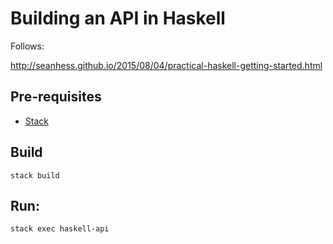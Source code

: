 # Building an API in Haskell

Follows:

http://seanhess.github.io/2015/08/04/practical-haskell-getting-started.html

## Pre-requisites

* [Stack](http://docs.haskellstack.org/en/stable/README/)

## Build

`stack build`

## Run: 

`stack exec haskell-api`